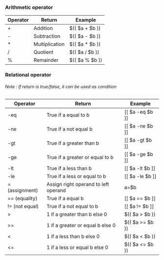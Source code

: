 ### Arithmetic operator
| Operator | Return         | Example        |
|----------|----------------|----------------|
| +        | Addition       | $(( $a + $b )) |
| -        | Subtraction    | $(( $a - $b )) |
| *        | Multiplication | $(( $a * $b )) |
| /        | Quotient       | $(( $a / $b )) |
| %        | Remainder      | $(( $a % $b )) |

### Relational operator
###### Note : If return is true/false, it can be used as condition

| Operator       | Return                               | Example         |
|----------------|--------------------------------------|-----------------|
| -eq            | True if a equal to b                 | [[ $a -eq $b ]] |
| -ne            | True if a not equal b                | [[ $a -ne $b ]] |
| -gt            | True if a greater than b             | [[ $a -gt $b ]] |
| -ge            | True if a greater or equal to b      | [[ $a -ge $b ]] |
| -lt            | True if a less than b                | [[ $a -lt $b ]] |
| -le            | True if a less or equal to b         | [[ $a -le $b ]] |
| = (assignment) | Assign right operand to left operand | a=$b            |
| == (equality)  | True if a equal b                    | [[ $a == $b ]]  |
| != (not equal) | True if a not equal to b             | [[ $a != $b ]]  |
| >              | 1 if a greater than b else 0         | $(( $a > $b ))  |
| >=             | 1 if a greater or equal b else 0     | $(( $a >= $b )) |
| <              | 1 if a less than b else 0            | $(( $a < $b ))  |
| <=             | 1 if a less or equal b else 0        | $(( $a <= $b )) |

